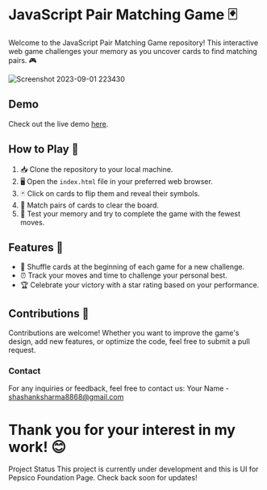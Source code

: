 # JavaScript Pair Matching Game 🃏

Welcome to the JavaScript Pair Matching Game repository! This interactive web game challenges your memory as you uncover cards to find matching pairs. 🎮


![Screenshot 2023-09-01 223430]()


## Demo

Check out the live demo [here]().

## How to Play 📝

1. 📥 Clone the repository to your local machine.
2. 🖥️ Open the `index.html` file in your preferred web browser.
3. 🃏 Click on cards to flip them and reveal their symbols.
4. 🎉 Match pairs of cards to clear the board.
5. 💪 Test your memory and try to complete the game with the fewest moves.

## Features 🌟

- 🔄 Shuffle cards at the beginning of each game for a new challenge.
- ⏰ Track your moves and time to challenge your personal best.
- 🏆 Celebrate your victory with a star rating based on your performance.


## Contributions 🤝

Contributions are welcome! Whether you want to improve the game's design, add new features, or optimize the code, feel free to submit a pull request.

### Contact
For any inquiries or feedback, feel free to contact us:
Your Name - shashanksharma8868@gmail.com

# Thank you for your interest in my work! 😊
Project Status
This project is currently under development and this is UI for Pepsico Foundation Page. Check back soon for updates!
